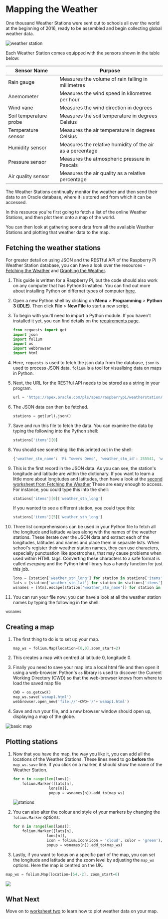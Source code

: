# Mapping the Weather

One thousand Weather Stations were sent out to schools all over the world at the beginning of 2016, ready to be assembled and begin collecting global weather data.

![weather station](images/weather_station.jpg)

Each Weather Station comes equipped with the sensors shown in the table below:

|Sensor Name|Purpose|
|-----------|-------|
|Rain gauge|Measures the volume of rain falling in millimetres|
|Anemometer|Measures the wind speed in kilometres per hour|
|Wind vane|Measures the wind direction in degrees|
|Soil temperature probe|Measures the soil temperature in degrees Celsius|
|Temperature sensor|Measures the air temperature in degrees Celsius|
|Humidity sensor|Measures the relative humidity of the air as a percentage|
|Pressure sensor|Measures the atmospheric pressure in Pascals
|Air quality sensor|Measures the air quality as a relative percentage|

The Weather Stations continually monitor the weather and then send their data to an Oracle database, where it is stored and from which it can be accessed.

In this resource you're first going to fetch a list of the online Weather Stations, and then plot them onto a map of the world.

You can then look at gathering some data from all the available Weather Stations and plotting that weather data to the map.


## Fetching the weather stations

For greater detail on using JSON and the RESTful API of the Raspberry Pi Weather Station database, you can have a look over the resources - [Fetching the Weather](https://www.raspberrypi.org/learning/fetching-the-weather/) and [Graphing the Weather](https://www.raspberrypi.org/learning/graphing-the-weather/).

1. This guide is written for a Raspberry Pi, but the code should also work on any computer that has Python3 installed. You can find out more about installing Python on differnet types of computer [here](https://wiki.python.org/moin/BeginnersGuide).

1. Open a new Python shell by clicking on **Menu** > **Programming** > **Python 3 (IDLE)**. Then click **File** > **New File** to start a new script.

1. To begin with you'll need to import a Python module. If you haven't installed it yet, you can find details on the [requirements page](https://www.raspberrypi.org/learning/mapping-the-weather/requirements).


    ``` python
    from requests import get
    import json
    import folium
    import os
    import webbrowser
    import html
    ```

1. Here, `requests` is used to fetch the json data from the database, `json` is used to process JSON data. `folium` is a tool for visualising data on maps in Python.

1. Next, the URL for the RESTful API needs to be stored as a string in your program.

    ``` python
    url = 'https://apex.oracle.com/pls/apex/raspberrypi/weatherstation/getallstations'
    ```

1. The JSON data can then be fetched.

    ``` python
    stations = get(url).json()
    ```

1. Save and run this file to fetch the data. You can examine the data by typing the following into the Python shell:

    ``` python
    stations['items'][0]
    ```

1. You should see something like this printed out in the shell:


    ``` python
    {'weather_stn_name': 'Pi Towers Demo', 'weather_stn_id': 255541, 'weather_stn_long': 0.110421, 'weather_stn_lat': 52.213842}
    ```

1. This is the first record in the JSON data. As you can see, the station's longitude and latitude are within the dictionary. If you want to learn a little more about longitudes and latitudes, then have a look at the [second worksheet from Fetching the Weather](https://www.raspberrypi.org/learning/fetching-the-weather/worksheet2) These are easy enough to access. For instance, you could type this into the shell:


    ``` python
    stations['items'][0]['weather_stn_long']
    ```

    If you wanted to see a different station, you could type this:


    ``` python
    stations['items'][5]['weather_stn_long']
    ```

1. Three list comprehensions can be used in your Python file to fetch all the longitude and latitude values along with the names of the weather stations. These iterate over the JSON data and extract each of the longitudes, latitudes and names and place them in separate lists. When school's register their weather station names, they can use characters, especially punctuation like apostrophes, that may cause problems when used within HTML tags. Converting these characters to a safe format is called *escaping* and the Python html library has a handy function for just this job. 

    ``` python
    lons = [station['weather_stn_long'] for station in stations['items']]
    lats = [station['weather_stn_lat'] for station in stations['items']]
    wsnames = [html.escape(station['weather_stn_name']) for station in stations['items']]
    ```

1. You can run your file now; you can have a look at all the weather station names by typing the following in the shell:

``` python
wsnames
```

## Creating a map


1. The first thing to do is to set up your map.

    ``` python
    map_ws = folium.Map(location=[0,0],zoom_start=2)
    ```

1. This creates a map with centred at latitude 0, longitude 0.

1. Finally you need to save your map into a local html file and then open it using a web-browser. Python's `os` library is used to discover the Current Working Directory (CWD) so that the web-browser knows from where to load the saved map file

    ``` python
    CWD = os.getcwd()
    map_ws.save('wsmap1.html')
    webbrowser.open_new('file://'+CWD+'/'+'wsmap1.html')
    ```

1. Save and run your file, and a new browser window should open up, displaying a map of the globe.

![basic map](images/basic_map.png)


## Plotting stations

1. Now that you have the map, the way you like it, you can add all the locations of the Weather Stations. These lines need to go **before** the `map_ws.save` line. If you click on a marker, it should show the name of the Weather Station.


    ``` python
    for n in range(len(lons)):
        folium.Marker([lats[n],
                    lons[n]],
                    popup = wsnames[n]).add_to(map_ws)
    ```

    ![stations](images/stations_map.png)

1. You can also alter the colour and style of your markers by changing the `folium.Marker` options:

    ``` python
    for n in range(len(lons)):
    	folium.Marker([lats[n],
                   lons[n]],
                   icon = folium.Icon(icon = 'cloud', color = 'green'),
                   popup = wsnames[n]).add_to(map_ws)
    ```

1. Lastly, if you want to focus on a specific part of the map, you can set the longitude and latitude and the zoom level by adjusting the `map_ws` options. Here the map is centred on the UK.

``` python
map_ws = folium.Map(location=[54,-2], zoom_start=6)
```

![](images/uk_map.png)

## What Next

Move on to [worksheet two](worksheet2.md) to learn how to plot weather data on your map.
